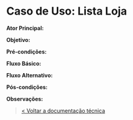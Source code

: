 # Caso de Uso: Lista Loja

**Ator Principal:**

**Objetivo:**

**Pré-condições:**

**Fluxo Básico:**

**Fluxo Alternativo:**

**Pós-condições:**

**Observações:**

> [< Voltar a documentação técnica](../technical-documentation.md)
